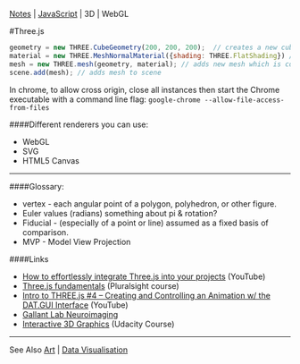[Notes](../notes.md) | [JavaScript](notes.md) | 3D | WebGL

#Three.js

```javascript
geometry = new THREE.CubeGeometry(200, 200, 200);  // creates a new cube geometry w some parameters
material = new THREE.MeshNormalMaterial({shading: THREE.FlatShading}) // creates new material which wraps around geometry
mesh = new THREE.mesh(geometry, material); // adds new mesh which is combination of prev 2 lines ( geometry & material )
scene.add(mesh); // adds mesh to scene
```

In chrome, to allow cross origin,
close all instances then start the Chrome executable with a command line flag: `google-chrome --allow-file-access-from-files`

####Different renderers you can use:
- WebGL
- SVG
- HTML5 Canvas

________

####Glossary:

- vertex - each angular point of a polygon, polyhedron, or other figure.
- Euler values (radians) something about pi & rotation?
- Fiducial - (especially of a point or line) assumed as a fixed basis of comparison.
- MVP - Model View Projection

####Links
- [How to effortlessly integrate Three.js into your projects]( http://bit.ly/25RlmE4) (YouTube)
- [Three.js fundamentals](https://www.pluralsight.com/courses/webgl-threejs-fundamentals) (Pluralsight course)
- [Intro to THREE.js #4 – Creating and Controlling an Animation w/ the DAT.GUI Interface](https://www.youtube.com/watch?v=GlLPYIDrxbM&list=PLOGomoq5sDLutXOHLlESKG2j9CCnCwVqg&index=4) (YouTube)
- [Gallant Lab Neuroimaging](http://gallantlab.org/semanticmovies/)
- [Interactive 3D Graphics](https://www.udacity.com/course/interactive-3d-graphics--cs291) (Udacity Course)

---

See Also [Art](../art.md) | [Data Visualisation](../dataVisualisation.md)
